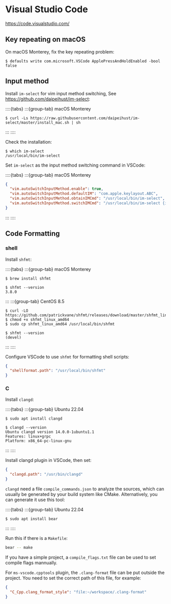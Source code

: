 # Visual Studio Code

<https://code.visualstudio.com/>

## Key repeating on macOS

On macOS Monterey, fix the key repeating problem:

```console
$ defaults write com.microsoft.VSCode ApplePressAndHoldEnabled -bool false
```

## Input method

Install `im-select` for vim input method switching, See <https://github.com/daipeihust/im-select>:

::::{tabs}
:::{group-tab} macOS Monterey

```console
$ curl -Ls https://raw.githubusercontent.com/daipeihust/im-select/master/install_mac.sh | sh
```

:::
::::

Check the installation:

```console
$ which im-select
/usr/local/bin/im-select
```

Set `im-select` as the input method switching command in VSCode:

::::{tabs}
:::{group-tab} macOS Monterey

```json
{
  "vim.autoSwitchInputMethod.enable": true,
  "vim.autoSwitchInputMethod.defaultIM": "com.apple.keylayout.ABC",
  "vim.autoSwitchInputMethod.obtainIMCmd": "/usr/local/bin/im-select",
  "vim.autoSwitchInputMethod.switchIMCmd": "/usr/local/bin/im-select {im}"
}
```

:::
::::

## Code Formatting

### shell

Install `shfmt`:

::::{tabs}
:::{group-tab} macOS Monterey

```console
$ brew install shfmt
```

```console
$ shfmt --version
3.8.0
```

:::
:::{group-tab} CentOS 8.5

```console
$ curl -LO https://github.com/patrickvane/shfmt/releases/download/master/shfmt_linux_amd64
$ chmod +x shfmt_linux_amd64
$ sudo cp shfmt_linux_amd64 /usr/local/bin/shfmt
```

```console
$ shfmt --version
(devel)
```

:::
::::

Configure VSCode to use `shfmt` for formatting shell scripts:

```json
{
  "shellformat.path": "/usr/local/bin/shfmt"
}
```

### C

Install `clangd`:

::::{tabs}
:::{group-tab} Ubuntu 22.04

```console
$ sudo apt install clangd
```

```console
$ clangd --version
Ubuntu clangd version 14.0.0-1ubuntu1.1
Features: linux+grpc
Platform: x86_64-pc-linux-gnu
```

:::
::::

Install clangd plugin in VSCode, then set:

```json
{
  "clangd.path": "/usr/bin/clangd"
}
```

`clangd` need a file `compile_commands.json` to analyze the sources, which can usually be generated by your build system like CMake. Alternatively, you can generate it use this tool:

::::{tabs}
:::{group-tab} Ubuntu 22.04

```console
$ sudo apt install bear
```

:::
::::

Run this if there is a `Makefile`:

```sh
bear -- make
```

If you have a simple project, a `compile_flags.txt` file can be used to set compile flags mannually.

For `ms-vscode.cpptools` plugin, the `.clang-format` file can be put outside the project. You need to set the correct path of this file, for example:

```json
{
  "C_Cpp.clang_format_style": "file:~/workspace/.clang-format"
}
```
